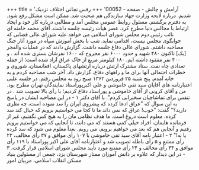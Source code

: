 +++
title = 'آرامش و چالش - صفحه - 00052'
+++
رفس نجانی اختلاف نزدیک شدیم. درباره لایحه وزارت جهاد سازندگی هم صحبت شد. ممکن است مشکل رفع شود. به دفترم برگشتم. مسئول روابط عمومی مجلس آمد و مطالبی درباره کار خود و ایجاد ارتباط با مجالس دنیا مطرح کرد. عصر هیأت رئیسه جلسه داشت. آقای محمد خامنه ای نائب رئیس دوم مجلس شورای اسلامی می خواهد علیه شورای عالی قضایی که جوابگوی مجلس نیست، اقدامی نماید. شب با بخش آموزش سپاه در مورد آثار جنگ مصاحبه داشتم. شورای عالی دفاع جلسه داشت. گزارش دادند که در عملیات والفجر [یک] تاکنون ۴۸۰ شهید و حدود ۶۰۰۰ نفر مجروح که ۱۶۰۰ نفرشان بستری شده اند . و ۴۰۰ نفر مفقود داشته ایم. ۱۸۰ کیلومتر مربع از خاک عراق آزاد شده است؛ از جمله تعدادی چاه نفت. ستاد مشترک ارتش درباره ارتشهای پاکستان، افغانستان، شوروی و خطرات احتمالی آنها برای ما و راههای دفاع، گزارش داد. آخر شب مصاحبه کردم و به خانه آمدم. پنج شنبه ۲۵ فروردین ۱۳۶۲ صبح زود به مجلس رفتم. در جلسه علنی اعتبارنامه های آقایان سید تقی خاموشی و على اکبرپوراستاد نمایندگان تهران مطرح بود. من و آقای کروبی از آقای خاموشی و پوراستاد دفاع کردیم؛ با رأی بالا تصویب شد . در تنفس برای تماشاچیان سخنرانی کردم". با آقای دکتر ۱ - در این مصاحبه ایشان در پاسخ به این سوال که "عراق ادعا کرده که پیشروی ایران را سد نموده است، چه نظری دارید؟" گفت: "خوب! عراق که نمی داند ما تا کجا می خواستیم برویم که خیال کند سد کرده، معلوم است دروغ است. ما هدف نظامی مان را به هیچ کس نگفتیم، غیر از فرمانده هایمان، افراد خیلی کمی هستند که می دانند، تا آنجایی که می خواستیم برویم رفتیم و آنجایی هم که بعد می خواهیم برویم، می رویم. بعداً معلوم می شود که سد کرده یا نه!" ۲ - اعتبار نامه آقای سید تقی خاموشی با ۱۰۷ رأی موافق و ۳۷ رأی مخالف، ۲۲ رأی ممتنع و ۵ رأی باطله تصویب شد و اعتبارنامه آقای علی اکبر پوراستاد با ۱۱۹ رأی موافق و ۳۴ رأی مخالف و ۲۴ رأی ممتنع مورد تأیید مجلس شورای اسلامی قرار گرفت. ۳ - در این دیدار که علاوه بر دانش آموزان ممتاز شهرستان یزد، جمعی از مسئولین بنیاد مسکن انقلاب اسلامی، مربیان امور